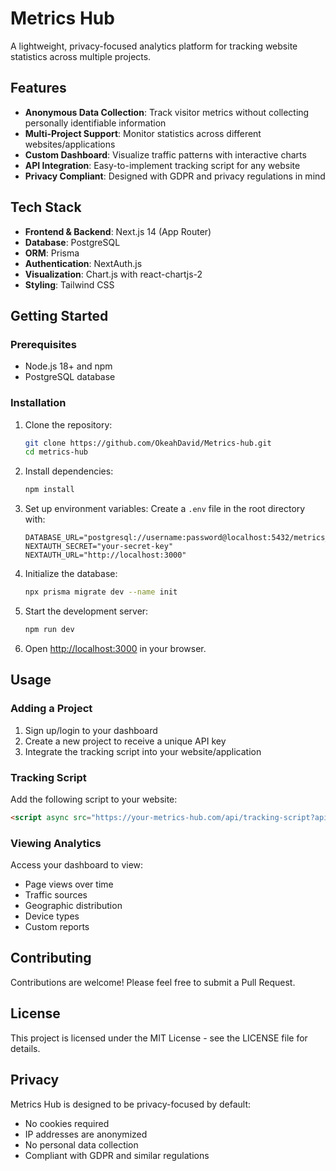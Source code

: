 # Metrics Hub

A lightweight, privacy-focused analytics platform for tracking website statistics across multiple projects.

## Features

- **Anonymous Data Collection**: Track visitor metrics without collecting personally identifiable information
- **Multi-Project Support**: Monitor statistics across different websites/applications
- **Custom Dashboard**: Visualize traffic patterns with interactive charts
- **API Integration**: Easy-to-implement tracking script for any website
- **Privacy Compliant**: Designed with GDPR and privacy regulations in mind

## Tech Stack

- **Frontend & Backend**: Next.js 14 (App Router)
- **Database**: PostgreSQL
- **ORM**: Prisma
- **Authentication**: NextAuth.js
- **Visualization**: Chart.js with react-chartjs-2
- **Styling**: Tailwind CSS

## Getting Started

### Prerequisites

- Node.js 18+ and npm
- PostgreSQL database

### Installation

1. Clone the repository:
   ```bash
   git clone https://github.com/OkeahDavid/Metrics-hub.git
   cd metrics-hub
   ```

2. Install dependencies:
   ```bash
   npm install
   ```

3. Set up environment variables:
   Create a `.env` file in the root directory with:
   ```
   DATABASE_URL="postgresql://username:password@localhost:5432/metrics_hub"
   NEXTAUTH_SECRET="your-secret-key"
   NEXTAUTH_URL="http://localhost:3000"
   ```

4. Initialize the database:
   ```bash
   npx prisma migrate dev --name init
   ```

5. Start the development server:
   ```bash
   npm run dev
   ```

6. Open [http://localhost:3000](http://localhost:3000) in your browser.

## Usage

### Adding a Project

1. Sign up/login to your dashboard
2. Create a new project to receive a unique API key
3. Integrate the tracking script into your website/application

### Tracking Script

Add the following script to your website:

```html
<script async src="https://your-metrics-hub.com/api/tracking-script?apiKey=YOUR_API_KEY"></script>
```

### Viewing Analytics

Access your dashboard to view:
- Page views over time
- Traffic sources
- Geographic distribution
- Device types
- Custom reports

## Contributing

Contributions are welcome! Please feel free to submit a Pull Request.

## License

This project is licensed under the MIT License - see the LICENSE file for details.

## Privacy

Metrics Hub is designed to be privacy-focused by default:
- No cookies required
- IP addresses are anonymized
- No personal data collection
- Compliant with GDPR and similar regulations